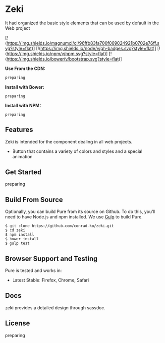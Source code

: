 Zeki
====
It had organized the basic style elements that can be used by default in the Web project

[!(https://img.shields.io/magnumci/ci/96ffb83fa700f069024921b0702e76ff.svg?style=flat)]
[!(https://img.shields.io/node/v/gh-badges.svg?style=flat)]
[!(https://img.shields.io/npm/v/npm.svg?style=flat)]
[!(https://img.shields.io/bower/v/bootstrap.svg?style=flat)]

**Use From the CDN:**

```html
preparing
```

**Install with Bower:**

```shell
preparing
```

**Install with NPM:**

```shell
preparing
```

Features
--------

Zeki is intended for the component dealing in all web projects.

* Button that contains a variety of colors and styles and a special animation

Get Started
-----------

preparing

Build From Source
-----------------

Optionally, you can build Pure from its source on Github. To do this, you'll
need to have Node.js and npm installed. We use [Gulp][] to build Pure.

```shell
$ git clone https://github.com/conrad-ko/zeki.git
$ cd zeki
$ npm install
$ bower install
$ gulp test
```

[Gulp]: http://gulpjs.com/


Browser Support and Testing
---------------------------

Pure is tested and works in:

* Latest Stable: Firefox, Chrome, Safari


Docs
----------------

zeki provides a detailed design through sassdoc.

License
-------

preparing


[LICENSE file]: https://github.com/yahoo/pure/blob/master/LICENSE.md
